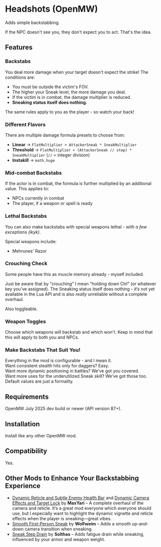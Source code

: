 # Headshots (OpenMW)

Adds simple backstabbing.

If the NPC doesn't see you, they don't expect you to act. That's the idea.

## Features

### Backstabs

You deal more damage when your target doesn't expect the strike! The conditions are:

- You must be outside the victim's FOV.
- The higher your Sneak level, the more damage you deal.
- If the victim is in combat, the damage multiplier is reduced.
- **Sneaking status itself does nothing.**

The same rules apply to you as the player - so watch your back!

### Different Flavors

There are multiple damage formula presets to choose from:

- **Linear** -> `FlatMultiplier + AttackerSneak * SneakMultiplier`
- **Threshold** -> `FlatMultiplier + (AttackerSneak // step) * SneakMultiplier` (`//` = integer division)
- **Instakill** -> `math.huge`

### Mid-combat Backstabs

If the actor is in combat, the formula is further multiplied by an additional value. This applies to:

- NPCs currently in combat
- The player, if a weapon or spell is ready

### Lethal Backstabs

You can also make backstabs with special weapons lethal - _with a few exceptions (ikyk)_.

Special weapons include:

- Mehrunes' Razor

### Crouching Check

Some people have this as muscle memory already - myself included.

Just be aware that by "crouching" I mean "holding down Ctrl" (or whatever key you’ve assigned). The Sneaking status itself does nothing - it’s not yet available in the Lua API and is also *really* unreliable without a complete overhaul.

Also toggleable.

### Weapon Toggles

Choose which weapons will backstab and which won't. Keep in mind that this will apply to both you and NPCs.

### Make Backstabs That Suit You!

Everything in the mod is configurable - and I mean it.  
Want consistent stealth hits only for daggers? Easy.  
Want more dynamic positioning in battles? We’ve got you covered.  
Want more uses for the underutilized Sneak skill? We’ve got those too.  
Default values are just a formality.

## Requirements

OpenMW July 2025 dev build or newer (API version 87+).

## Installation

Install like any other OpenMW mod.

## Compatibility

Yes.

## Other Mods to Enhance Your Backstabbing Experience

- [Dynamic Reticle and Subtle Enemy Health Bar](https://www.nexusmods.com/morrowind/mods/56584) and [Dynamic Camera Effects and Target Lock](https://www.nexusmods.com/morrowind/mods/55327) by **MaxYari** – A complete overhaul of the camera and reticle. It’s a great mod everyone which everyone should use, but I especially want to highlight the dynamic vignette and reticle effects when the player is sneaking—great vibes.
- [Smooth First-Person Sneak](https://www.nexusmods.com/morrowind/mods/55241) by **Wolfweim** – Adds a smooth up-and-down camera transition when sneaking.
- [Sneak Step Drain](https://www.nexusmods.com/morrowind/mods/52382) by **Solthas** – Adds fatigue drain while sneaking, influenced by your armor and weapon weight.